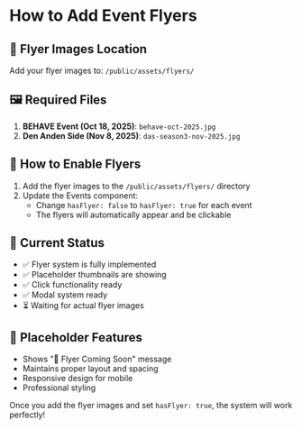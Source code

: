 # How to Add Event Flyers

## 📁 Flyer Images Location
Add your flyer images to: `/public/assets/flyers/`

## 🖼️ Required Files
1. **BEHAVE Event (Oct 18, 2025)**: `behave-oct-2025.jpg`
2. **Den Anden Side (Nov 8, 2025)**: `das-season3-nov-2025.jpg`

## 🔧 How to Enable Flyers
1. Add the flyer images to the `/public/assets/flyers/` directory
2. Update the Events component:
   - Change `hasFlyer: false` to `hasFlyer: true` for each event
   - The flyers will automatically appear and be clickable

## 📱 Current Status
- ✅ Flyer system is fully implemented
- ✅ Placeholder thumbnails are showing
- ✅ Click functionality ready
- ✅ Modal system ready
- ⏳ Waiting for actual flyer images

## 🎨 Placeholder Features
- Shows "🎵 Flyer Coming Soon" message
- Maintains proper layout and spacing
- Responsive design for mobile
- Professional styling

Once you add the flyer images and set `hasFlyer: true`, the system will work perfectly!
